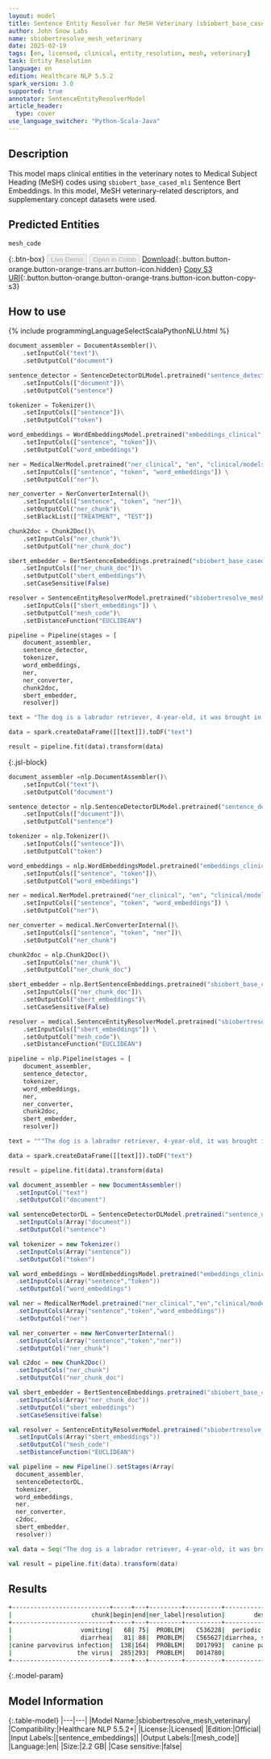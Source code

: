 ```yaml
---
layout: model
title: Sentence Entity Resolver for MeSH Veterinary (sbiobert_base_cased_mli embeddings)
author: John Snow Labs
name: sbiobertresolve_mesh_veterinary
date: 2025-02-19
tags: [en, licensed, clinical, entity_resolution, mesh, veterinary]
task: Entity Resolution
language: en
edition: Healthcare NLP 5.5.2
spark_version: 3.0
supported: true
annotator: SentenceEntityResolverModel
article_header:
  type: cover
use_language_switcher: "Python-Scala-Java"
---
```


## Description

This model maps clinical entities in the veterinary notes to Medical Subject Heading (MeSH) codes using `sbiobert_base_cased_mli` Sentence Bert Embeddings. In this model, MeSH veterinary-related descriptors, and supplementary concept datasets were used.

## Predicted Entities

`mesh_code`

{:.btn-box}
<button class="button button-orange" disabled>Live Demo</button>
<button class="button button-orange" disabled>Open in Colab</button>
[Download](https://s3.amazonaws.com/auxdata.johnsnowlabs.com/clinical/models/sbiobertresolve_mesh_veterinary_en_5.5.2_3.0_1739988813875.zip){:.button.button-orange.button-orange-trans.arr.button-icon.hidden}
[Copy S3 URI](s3://auxdata.johnsnowlabs.com/clinical/models/sbiobertresolve_mesh_veterinary_en_5.5.2_3.0_1739988813875.zip){:.button.button-orange.button-orange-trans.button-icon.button-copy-s3}

## How to use



<div class="tabs-box" markdown="1">
{% include programmingLanguageSelectScalaPythonNLU.html %}
	
```python
document_assembler = DocumentAssembler()\
	.setInputCol("text")\
	.setOutputCol("document")

sentence_detector = SentenceDetectorDLModel.pretrained("sentence_detector_dl_healthcare", "en", "clinical/models") \
	.setInputCols(["document"])\
	.setOutputCol("sentence")

tokenizer = Tokenizer()\
	.setInputCols(["sentence"])\
	.setOutputCol("token")

word_embeddings = WordEmbeddingsModel.pretrained("embeddings_clinical", "en", "clinical/models")\
	.setInputCols(["sentence", "token"])\
	.setOutputCol("word_embeddings")

ner = MedicalNerModel.pretrained("ner_clinical", "en", "clinical/models") \
	.setInputCols(["sentence", "token", "word_embeddings"]) \
	.setOutputCol("ner")\

ner_converter = NerConverterInternal()\
	.setInputCols(["sentence", "token", "ner"])\
	.setOutputCol("ner_chunk")\
	.setBlackList(["TREATMENT", "TEST"])

chunk2doc = Chunk2Doc()\
	.setInputCols("ner_chunk")\
	.setOutputCol("ner_chunk_doc")

sbert_embedder = BertSentenceEmbeddings.pretrained("sbiobert_base_cased_mli",'en','clinical/models')\
  	.setInputCols(["ner_chunk_doc"])\
  	.setOutputCol("sbert_embeddings")\
  	.setCaseSensitive(False)

resolver = SentenceEntityResolverModel.pretrained("sbiobertresolve_mesh_veterinary","en","clinical/models") \
	.setInputCols(["sbert_embeddings"]) \
	.setOutputCol("mesh_code")\
	.setDistanceFunction("EUCLIDEAN")

pipeline = Pipeline(stages = [
    document_assembler,
    sentence_detector,
    tokenizer,
    word_embeddings,
    ner,
    ner_converter,
    chunk2doc,
    sbert_embedder,
    resolver])

text = "The dog is a labrador retriever, 4-year-old, it was brought in with vomiting and diarrhea for the past 2 days. A preliminary diagnosis of canine parvovirus infection was made, and supportive care was recommended. The owner was advised on isolation precautions to prevent the spread of the virus."

data = spark.createDataFrame([[text]]).toDF("text")

result = pipeline.fit(data).transform(data)
```

{:.jsl-block}
```python
document_assembler =nlp.DocumentAssembler()\
	.setInputCol("text")\
	.setOutputCol("document")

sentence_detector = nlp.SentenceDetectorDLModel.pretrained("sentence_detector_dl_healthcare", "en", "clinical/models") \
	.setInputCols(["document"])\
	.setOutputCol("sentence")

tokenizer = nlp.Tokenizer()\
	.setInputCols(["sentence"])\
	.setOutputCol("token")

word_embeddings = nlp.WordEmbeddingsModel.pretrained("embeddings_clinical", "en", "clinical/models")\
	.setInputCols(["sentence", "token"])\
	.setOutputCol("word_embeddings")

ner = medical.NerModel.pretrained("ner_clinical", "en", "clinical/models") \
	.setInputCols(["sentence", "token", "word_embeddings"]) \
	.setOutputCol("ner")\

ner_converter = medical.NerConverterInternal()\
	.setInputCols(["sentence", "token", "ner"])\
	.setOutputCol("ner_chunk")

chunk2doc = nlp.Chunk2Doc()\
	.setInputCols("ner_chunk")\
	.setOutputCol("ner_chunk_doc")

sbert_embedder = nlp.BertSentenceEmbeddings.pretrained("sbiobert_base_cased_mli",'en','clinical/models')\
	.setInputCols(["ner_chunk_doc"])\
  	.setOutputCol("sbert_embeddings")\
  	.setCaseSensitive(False)

resolver = medical.SentenceEntityResolverModel.pretrained("sbiobertresolve_mesh_veterinary","en","clinical/models") \
	.setInputCols(["sbert_embeddings"]) \
	.setOutputCol("mesh_code")\
	.setDistanceFunction("EUCLIDEAN")

pipeline = nlp.Pipeline(stages = [
	document_assembler,
	sentence_detector,
	tokenizer,
	word_embeddings,
	ner,
	ner_converter,
	chunk2doc,
	sbert_embedder,
	resolver])

text = """The dog is a labrador retriever, 4-year-old, it was brought in with vomiting and diarrhea for the past 2 days. A preliminary diagnosis of canine parvovirus infection was made, and supportive care was recommended. The owner was advised on isolation precautions to prevent the spread of the virus."""

data = spark.createDataFrame([[text]]).toDF("text")

result = pipeline.fit(data).transform(data)
```
```scala
val document_assembler = new DocumentAssembler()
  .setInputCol("text")
  .setOutputCol("document")

val sentenceDetectorDL = SentenceDetectorDLModel.pretrained("sentence_detector_dl_healthcare","en","clinical/models")
  .setInputCols(Array("document"))
  .setOutputCol("sentence")

val tokenizer = new Tokenizer()
  .setInputCols(Array("sentence"))
  .setOutputCol("token")

val word_embeddings = WordEmbeddingsModel.pretrained("embeddings_clinical","en","clinical/models")
  .setInputCols(Array("sentence","token"))
  .setOutputCol("word_embeddings")

val ner = MedicalNerModel.pretrained("ner_clinical","en","clinical/models")
  .setInputCols(Array("sentence","token","word_embeddings"))
  .setOutputCol("ner")

val ner_converter = new NerConverterInternal()
  .setInputCols(Array("sentence","token","ner"))
  .setOutputCol("ner_chunk")

val c2doc = new Chunk2Doc()
  .setInputCols("ner_chunk")
  .setOutputCol("ner_chunk_doc")

val sbert_embedder = BertSentenceEmbeddings.pretrained("sbiobert_base_cased_mli","en","clinical/models")
  .setInputCols(Array("ner_chunk_doc"))
  .setOutputCol("sbert_embeddings")
  .setCaseSensitive(false)

val resolver = SentenceEntityResolverModel.pretrained("sbiobertresolve_mesh_veterinary","en","clinical/models")
  .setInputCols(Array("sbert_embeddings"))
  .setOutputCol("mesh_code")
  .setDistanceFunction("EUCLIDEAN")

val pipeline = new Pipeline().setStages(Array(
  document_assembler,
  sentenceDetectorDL,
  tokenizer,
  word_embeddings,
  ner,
  ner_converter,
  c2doc,
  sbert_embedder,
  resolver))

val data = Seq("The dog is a labrador retriever, 4-year-old, it was brought in with vomiting and diarrhea for the past 2 days. A preliminary diagnosis of canine parvovirus infection was made, and supportive care was recommended. The owner was advised on isolation precautions to prevent the spread of the virus.").toDF("text")

val result = pipeline.fit(data).transform(data)
```
</div>

## Results

```bash
+---------------------------+-----+---+---------+----------+-------------------+------------------------------------------------------------+------------------------------------------------------------+
|                      chunk|begin|end|ner_label|resolution|        description|                                               all_k_results|                                           all_k_resolutions|
+---------------------------+-----+---+---------+----------+-------------------+------------------------------------------------------------+------------------------------------------------------------+
|                   vomiting|   68| 75|  PROBLEM|   C536228|  periodic vomiting|C536228:::C007262:::C080875:::C002771:::C000626292:::C076...|periodic vomiting:::vomitoxin:::mirage:::propargite:::ena...|
|                   diarrhea|   81| 88|  PROBLEM|   C565627|diarrhea, syndromic|C565627:::C564019:::C531700:::C580192:::C537470:::C000702...|diarrhea, syndromic:::diarrhea, chronic, with villous atr...|
|canine parvovirus infection|  138|164|  PROBLEM|   D017993|  canine parvovirus|D017993:::D052660:::D028323:::D017939:::D017992:::C528774...|canine parvovirus:::bovine parvovirus:::porcine parvoviru...|
|                  the virus|  285|293|  PROBLEM|   D014780|              virus|D014780:::D006678:::D006476:::D012526:::C000623864:::D014...|virus:::aids virus:::andes virus:::virus, associated:::pr...|
+---------------------------+-----+---+---------+----------+-------------------+------------------------------------------------------------+------------------------------------------------------------+
```

{:.model-param}
## Model Information

{:.table-model}
|---|---|
|Model Name:|sbiobertresolve_mesh_veterinary|
|Compatibility:|Healthcare NLP 5.5.2+|
|License:|Licensed|
|Edition:|Official|
|Input Labels:|[sentence_embeddings]|
|Output Labels:|[mesh_code]|
|Language:|en|
|Size:|2.2 GB|
|Case sensitive:|false|
